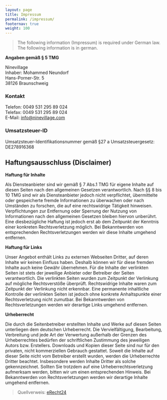 ```yaml
---
layout: page
title: Impressum
permalink: /impressum/
footernav: true
weight: 100
---
```


> The following information (Impressum) is required under German law.
> The following information is in german.

**Angaben gemäß § 5 TMG**

Ninevillage<br>
Inhaber: Mohammed Neundorf<br>
Hans-Porner-Str. 5<br>
38126 Braunschweig<br>

### Kontakt
Telefon: 0049 531 295 89 024<br>
Telefax: 0049 531 295 89 024<br>
E-Mail: info@ninevillage.com<br>

### Umsatzsteuer-ID
Umsatzsteuer-Identifikationsnummer gemäß §27 a Umsatzsteuergesetz: DE278916368

## Haftungsausschluss (Disclaimer)

**Haftung für Inhalte**

Als Diensteanbieter sind wir gemäß § 7 Abs.1 TMG für eigene Inhalte auf diesen 
Seiten nach den allgemeinen Gesetzen verantwortlich. Nach §§ 8 bis 10 TMG sind 
wir als Diensteanbieter jedoch nicht verpflichtet, übermittelte oder 
gespeicherte fremde Informationen zu überwachen oder nach Umständen zu forschen, 
die auf eine rechtswidrige Tätigkeit hinweisen. Verpflichtungen zur Entfernung 
oder Sperrung der Nutzung von Informationen nach den allgemeinen Gesetzen 
bleiben hiervon unberührt. Eine diesbezügliche Haftung ist jedoch erst ab dem 
Zeitpunkt der Kenntnis einer konkreten Rechtsverletzung möglich. Bei 
Bekanntwerden von entsprechenden Rechtsverletzungen werden wir diese Inhalte 
umgehend entfernen.

**Haftung für Links**

Unser Angebot enthält Links zu externen Webseiten Dritter, auf deren Inhalte 
wir keinen Einfluss haben. Deshalb können wir für diese fremden Inhalte auch 
keine Gewähr übernehmen. Für die Inhalte der verlinkten Seiten ist stets der 
jeweilige Anbieter oder Betreiber der Seiten verantwortlich. Die verlinkten 
Seiten wurden zum Zeitpunkt der Verlinkung auf mögliche Rechtsverstöße 
überprüft. Rechtswidrige Inhalte waren zum Zeitpunkt der Verlinkung nicht 
erkennbar. Eine permanente inhaltliche Kontrolle der verlinkten Seiten ist 
jedoch ohne konkrete Anhaltspunkte einer Rechtsverletzung nicht zumutbar. Bei 
Bekanntwerden von Rechtsverletzungen werden wir derartige Links umgehend 
entfernen.
      
**Urheberrecht**
      
Die durch die Seitenbetreiber erstellten Inhalte und Werke auf diesen Seiten 
unterliegen dem deutschen Urheberrecht. Die Vervielfältigung, Bearbeitung, 
Verbreitung und jede Art der Verwertung außerhalb der Grenzen des 
Urheberrechtes bedürfen der schriftlichen Zustimmung des jeweiligen Autors 
bzw. Erstellers. Downloads und Kopien dieser Seite sind nur für den privaten, 
nicht kommerziellen Gebrauch gestattet. Soweit die Inhalte auf dieser Seite 
nicht vom Betreiber erstellt wurden, werden die Urheberrechte Dritter beachtet. 
Insbesondere werden Inhalte Dritter als solche gekennzeichnet. Sollten Sie 
trotzdem auf eine Urheberrechtsverletzung aufmerksam werden, bitten wir um 
einen entsprechenden Hinweis. Bei Bekanntwerden von Rechtsverletzungen werden 
wir derartige Inhalte umgehend entfernen.
      
> Quellverweis: [eRecht24](http://www.e-recht24.de/muster-disclaimer.html)